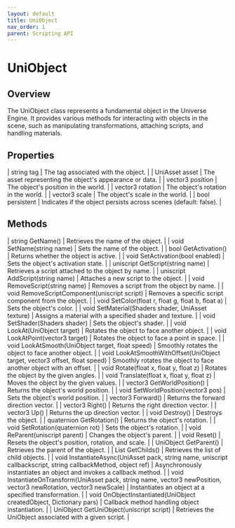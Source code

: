 ```yaml
---
layout: default
title: UniObject
nav_order: 1
parent: Scripting API
---
```

# UniObject

## Overview

The UniObject class represents a fundamental object in the Universe Engine. It provides various methods for interacting with objects in the scene, such as manipulating transformations, attaching scripts, and handling materials.

## Properties

| string tag | The tag associated with the object. |
| UniAsset asset | The asset representing the object's appearance or data. |
| vector3 position | The object's position in the world. |
| vector3 rotation | The object's rotation in the world. |
| vector3 scale | The object's scale in the world. |
| bool persistent | Indicates if the object persists across scenes (default: false). |

## Methods
| string GetName() | Retrieves the name of the object. |
| void SetName(string name) | Sets the name of the object. |
| bool GetActivation() | Returns whether the object is active. |
| void SetActivation(bool enabled) | Sets the object's activation state. |
| uniscript GetScript(string name) | Retrieves a script attached to the object by name. |
| uniscript AddScript(string name) | Attaches a new script to the object. |
| void RemoveScript(string name) | Removes a script from the object by name. |
| void RemoveScriptComponent(uniscript script) | Removes a specific script component from the object. |
| void SetColor(float r, float g, float b, float a) | Sets the object's color. |
| void SetMaterial(Shaders shader, UniAsset texture) | Assigns a material with a specified shader and texture. |
| void SetShader(Shaders shader) | Sets the object's shader. |
| void LookAt(UniObject target) | Rotates the object to face another object. |
| void LookAtPoint(vector3 target) | Rotates the object to face a point in space. |
| void LookAtSmooth(UniObject target, float speed) | Smoothly rotates the object to face another object. |
| void LookAtSmoothWithOffset(UniObject target, vector3 offset, float speed) | Smoothly rotates the object to face another object with an offset. |
| void Rotate(float x, float y, float z) | Rotates the object by the given angles. |
| void Translate(float x, float y, float z) | Moves the object by the given values. |
| vector3 GetWorldPosition() | Returns the object's world position. |
| void SetWorldPosition(vector3 pos) | Sets the object's world position. |
| vector3 Forward() | Returns the forward direction vector. |
| vector3 Right() | Returns the right direction vector. |
| vector3 Up() | Returns the up direction vector. |
| void Destroy() | Destroys the object. |
| quaternion GetRotation() | Returns the object's rotation. |
| void SetRotation(quaternion rot) | Sets the object's rotation. |
| void ReParent(uniscript parent) | Changes the object's parent. |
| void Reset() | Resets the object's position, rotation, and scale. |
| UniObject GetParent() | Retrieves the parent of the object. |
| List GetChilds() | Retrieves the list of child objects. |
| void InstantiateAsync(UniAsset pack, string name, uniscript callbackscript, string callbackMethod, object ref) | Asynchronously instantiates an object and invokes a callback method. |
| void InstantiateOnTransform(UniAsset pack, string name, vector3 newPosition, vector3 newRotation, vector3 newScale) | Instantiates an object at a specified transformation. |
| void OnObjectInstantiated(UniObject createdObject, Dictionary pars) | Callback method handling object instantiation. |
| UniObject GetUniObject(uniscript script) | Retrieves the UniObject associated with a given script. |